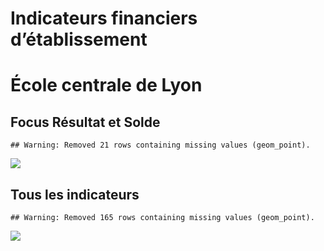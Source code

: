 Indicateurs financiers d’établissement
================

# École centrale de Lyon

## Focus Résultat et Solde

    ## Warning: Removed 21 rows containing missing values (geom_point).

![](école_centrale_de_lyon_files/figure-gfm/etab.focus-1.png)<!-- -->

## Tous les indicateurs

    ## Warning: Removed 165 rows containing missing values (geom_point).

![](école_centrale_de_lyon_files/figure-gfm/etab-1.png)<!-- -->
